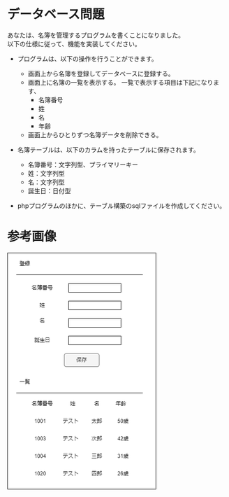 
# データベース問題
あなたは、名簿を管理するプログラムを書くことになりました。    
以下の仕様に従って、機能を実装してください。

* プログラムは、以下の操作を行うことができます。
    * 画面上から名簿を登録してデータベースに登録する。
    * 画面上に名簿の一覧を表示する。 一覧で表示する項目は下記になります、　
      * 名簿番号
      * 姓
      * 名
      * 年齢
    * 画面上からひとりずつ名簿データを削除できる。
* 名簿テーブルは、以下のカラムを持ったテーブルに保存されます。
    * 名簿番号：文字列型、プライマリーキー
    * 姓：文字列型
    * 名：文字列型
    * 誕生日：日付型

* phpプログラムのほかに、テーブル構築のsqlファイルを作成してください。

# 参考画像
![01.データベース問題１.drawio.png](01.データベース問題１.drawio.png)